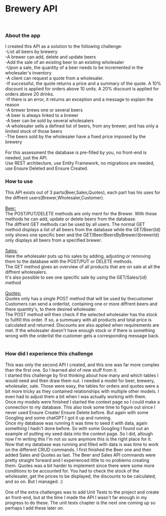 <h1> Brewery API </h1>
<br>
<h3> About the app </h3>
I created this API as a solution to the following challenge:<br>
-List all beers by brewery<br>
-A brewer can add, delete and update beers<br>
-Add the sale of an existing beer to an existing wholesaler<br>
-Upon a sale, the quantity of a beer needs to be incremented in the wholesaler's inventory<br>
-A client can request a quote from a wholesaler.<br>
-If successful, the quote returns a price and a summary of the quote. A 10% discount is applied for orders above 10 units. A 20% discount is applied for orders above 20 drinks.<br>
-If there is an error, it returns an exception and a message to explain the reason<br>
-A brewer brews one or several beers<br>
-A beer is always linked to a brewer<br>
-A beer can be sold by several wholesalers<br>
-A wholesaler sells a defined list of beers, from any brewer, and has only a limited stock of those beers<br>
-The beers sold by the wholesaler have a fixed price imposed by the brewery<br>
<br>
For this assessment the database is pre-filled by you, no front-end is needed, just the API.<br>
Use REST architecture, use Entity Framework, no migrations are needed, use Ensure Deleted and Ensure Created.<br>
<h3>How to use</h3>
This API exists out of 3 parts(Beer,Sales,Quotes), each part has his uses for the diffrent users(Brewer,Wholesaler,Customer).<br><br>
<ins>Beer:</ins><br>
The POST/PUT/DELETE methods are only ment for the Brewer. With these methods he can add, update or delete beers from the database.<br>
The diffrent GET methods can be used by all users. The normal GET method displays a list of all beers from the database while the GET/Beer{Id} only shows one specific beer and the GET/Beer/BeersByBrewer/{brewerId} only displays all beers from a specified brewer.<br><br>
<ins>Sales:</ins><br>
Here the wholesaler puts up his sales by adding, adjusting or removing them to the database with the POST/PUT or DELETE methods.<br>
The GET method gives an overview of all products that are on sale at all the diffrent wholesalers.<br>
It's also possible to see one specific sale by using the GET/Sales/{id} method<br><br>
<ins>Quotes:</ins><br>
Quotes only has a single POST method that will be used by thecustomer<br>
Customers can send a orderlist, containing one or more diffrent beers and there quantity's, to there desired wholesaler.<br>
The POST method will then check if the selected wholesaler has the stock to fullfill this order. If so, a summuary with all products and total price is calculated and returned. Discounts are also applied when requirements are met. If the wholesaler doesn't have enough stock or if there is something wrong with the orderlist the customer gets a corresponding message back.<br>
<br>
<h3>How did I experience this challenge</h3>
This was only the second API I created, and this one was far more complex than the first one. So I learned alot of new stuff from it.<br>
I started this challenge by first thinking about how many and which tables I would need and then draw them out. I needed a model for beer, brewery, wholesaler, sale. Those were easy, the tables for orders and quotes were a bit more tricky as they contained relationships with multiple other models. I even had to adjust them a bit when I was actually working with them.<br>
Once my models were finished I started the context page so I could make a connection to my database. This also took some time to figure out since I never used Ensure Create/ Ensure Delete before. But again with some Googling and some chatGPT I got it up and running.<br>
Once my database was running it was time to seed it with data, again something I hadn't done before. So with some Googling I found out an example of putting my seed data into the context page. So I did, altough now I'm writing this I'm not so sure anymore this is the right place for it. <br>
Now that my database was running and filled with data is was time to work on the different CRUD commands. I first finished the Beer one and then added Sales and Quotes as last. The Beer and Sales API commands were pretty straight forward and I experienced little to no problems creating them. Quotes was a bit harder to implement since there were some more conditions to be accounted for. You had to check the stock of the wholesaler, get the prices to be displayed, the discounts to be calculated, and so on. But I managed. :)<br>
<br>
One of the extra challenges was to add Unit Tests to the project and create an front-end, but at the time I made the API I wasn't far enough in my progress to do these. The unit tests chapter is the next one coming up so perhaps I add these later on.<br>


